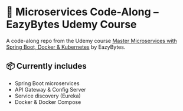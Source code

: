 # 🧩 Microservices Code-Along – EazyBytes Udemy Course

A code-along repo from the Udemy course [Master Microservices with Spring Boot, Docker & Kubernetes](https://www.udemy.com/course/master-microservices-with-spring-docker-kubernetes/) by EazyBytes.

## 📦 Currently includes
- Spring Boot microservices
- API Gateway & Config Server
- Service discovery (Eureka)
- Docker & Docker Compose
